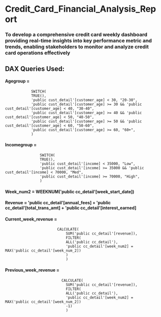 # Credit_Card_Financial_Analysis_Report
### To develop a comprehensive credit card weekly dashboard providing real-time insights into key performance metric and trends, enabling stakeholders to monitor and analyze credit card operations effectively
## DAX Queries Used:
#### Agegroup = 
                SWITCH(
                TRUE(),
                'public cust_detail'[customer_age] < 30, "20-30",
                'public cust_detail'[customer_age] >= 30 && 'public cust_detail'[customer_age] < 40, "30-40",
                'public cust_detail'[customer_age] >= 40 && 'public cust_detail'[customer_age] < 50, "40-50",
                'public cust_detail'[customer_age] >= 50 && 'public cust_detail'[customer_age] < 60, "50-60",
                'public cust_detail'[customer_age] >= 60, "60+",
                )
#### Incomegroup = 
                    SWITCH(
                    TRUE(),
                    'public cust_detail'[income] < 35000, "Low",
                    'public cust_detail'[income] >= 35000 && 'public cust_detail'[income] < 70000, "Med",
                    'public cust_detail'[income] >= 70000, "High",
                    )
#### Week_num2 = WEEKNUM('public cc_detail'[week_start_date])
#### Revenue = 'public cc_detail'[annual_fees] + 'public cc_detail'[total_trans_amt] + 'public cc_detail'[interest_earned]
#### Current_week_revenue =
                            CALCULATE(
                                SUM('public cc_detail'[revenue]),
                                FILTER(
                                ALL('public cc_detail'),
                                'public cc_detail'[week_num2] = MAX('public cc_detail'[week_num_2])
                                )
                                )
#### Previous_week_revenue =
                              CALCULATE(
                                SUM('public cc_detail'[revenue]),
                                FILTER(
                                ALL('public cc_detail'),
                                'public cc_detail'[week_num2] = MAX('public cc_detail'[week_num_2])
                                -1)
                                )
